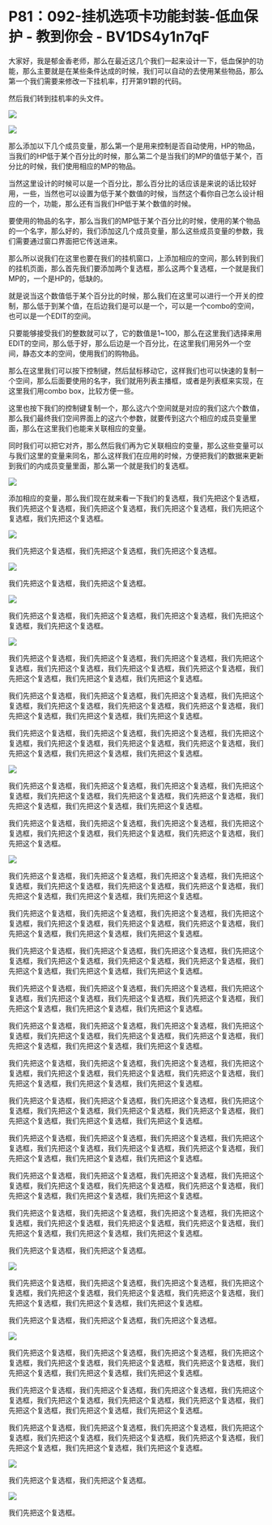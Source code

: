 # P81：092-挂机选项卡功能封装-低血保护 - 教到你会 - BV1DS4y1n7qF

大家好，我是郁金香老师，那么在最近这几个我们一起来设计一下，低血保护的功能，那么主要就是在某些条件达成的时候，我们可以自动的去使用某些物品，那么第一个我们需要来修改一下挂机率，打开第91颗的代码。

然后我们转到挂机率的头文件。

![](img/facb6b45928d02a8406fa46289110329_1.png)

![](img/facb6b45928d02a8406fa46289110329_2.png)

那么添加以下几个成员变量，那么第一个是用来控制是否自动使用，HP的物品，当我们的HP低于某个百分比的时候，那么第二个是当我们的MP的值低于某个，百分比的时候，我们使用相应的MP的物品。

当然这里设计的时候可以是一个百分比，那么百分比的话应该是来说的话比较好用，一些，当然也可以设置为低于某个数值的时候，当然这个看你自己怎么设计相应的一个，功能，那么还有当我们HP低于某个数值的时候。

要使用的物品的名字，那么当我们的MP低于某个百分比的时候，使用的某个物品的一个名字，那么好的，我们添加这几个成员变量，那么这些成员变量的参数，我们需要通过窗口界面把它传送进来。

那么所以说我们在这里也要在我们的挂机窗口，上添加相应的空间，那么转到我们的挂机页面，那么首先我们要添加两个复选框，那么这两个复选框，一个就是我们MP的，一个是HP的，低缺的。

就是说当这个数值低于某个百分比的时候，那么我们在这里可以进行一个开关的控制，那么低于到某个值，在后边我们是可以是一个，可以是一个combo的空间，也可以是一个EDIT的空间。

只要能够接受我们的整数就可以了，它的数值是1~100，那么在这里我们选择来用EDIT的空间，那么低于好，那么后边是一个百分比，在这里我们用另外一个空间，静态文本的空间，使用我们的购物品。

那么在这里我们可以按下控制键，然后鼠标移动它，这样我们也可以快速的复制一个空间，那么后面要使用的名字，我们就用列表主播框，或者是列表框来实现，在这里我们用combo box，比较方便一些。

这里也按下我们的控制键复制一个，那么这六个空间就是对应的我们这六个数值，那么我们最终我们空间界面上的这六个参数，就要传到这六个相应的成员变量里面，那么在这里我们也能来关联相应的变量。

同时我们可以把它对齐，那么然后我们再为它关联相应的变量，那么这些变量可以与我们这里的变量来同名，那么这样我们在应用的时候，方便把我们的数据来更新到我们的内成员变量里面，那么第一个就是我们的复选框。



![](img/facb6b45928d02a8406fa46289110329_4.png)

添加相应的变量，那么我们现在就来看一下我们的复选框，我们先把这个复选框，我们先把这个复选框，我们先把这个复选框，我们先把这个复选框，我们先把这个复选框，我们先把这个复选框。



![](img/facb6b45928d02a8406fa46289110329_6.png)

我们先把这个复选框，我们先把这个复选框，我们先把这个复选框。

![](img/facb6b45928d02a8406fa46289110329_8.png)

我们先把这个复选框，我们先把这个复选框。

![](img/facb6b45928d02a8406fa46289110329_10.png)

我们先把这个复选框，我们先把这个复选框，我们先把这个复选框，我们先把这个复选框，我们先把这个复选框。

![](img/facb6b45928d02a8406fa46289110329_12.png)

我们先把这个复选框，我们先把这个复选框，我们先把这个复选框，我们先把这个复选框，我们先把这个复选框，我们先把这个复选框，我们先把这个复选框，我们先把这个复选框，我们先把这个复选框，我们先把这个复选框。

我们先把这个复选框，我们先把这个复选框，我们先把这个复选框，我们先把这个复选框，我们先把这个复选框，我们先把这个复选框，我们先把这个复选框，我们先把这个复选框，我们先把这个复选框，我们先把这个复选框。

我们先把这个复选框，我们先把这个复选框，我们先把这个复选框，我们先把这个复选框，我们先把这个复选框，我们先把这个复选框，我们先把这个复选框，我们先把这个复选框，我们先把这个复选框，我们先把这个复选框。



![](img/facb6b45928d02a8406fa46289110329_14.png)

我们先把这个复选框，我们先把这个复选框，我们先把这个复选框，我们先把这个复选框，我们先把这个复选框，我们先把这个复选框，我们先把这个复选框，我们先把这个复选框，我们先把这个复选框，我们先把这个复选框。

我们先把这个复选框，我们先把这个复选框，我们先把这个复选框，我们先把这个复选框，我们先把这个复选框，我们先把这个复选框，我们先把这个复选框，我们先把这个复选框。



![](img/facb6b45928d02a8406fa46289110329_16.png)

我们先把这个复选框，我们先把这个复选框，我们先把这个复选框，我们先把这个复选框，我们先把这个复选框，我们先把这个复选框，我们先把这个复选框，我们先把这个复选框，我们先把这个复选框，我们先把这个复选框。

我们先把这个复选框，我们先把这个复选框，我们先把这个复选框，我们先把这个复选框，我们先把这个复选框，我们先把这个复选框，我们先把这个复选框，我们先把这个复选框，我们先把这个复选框，我们先把这个复选框。

我们先把这个复选框，我们先把这个复选框，我们先把这个复选框，我们先把这个复选框，我们先把这个复选框，我们先把这个复选框，我们先把这个复选框，我们先把这个复选框，我们先把这个复选框，我们先把这个复选框。

我们先把这个复选框，我们先把这个复选框，我们先把这个复选框，我们先把这个复选框，我们先把这个复选框，我们先把这个复选框，我们先把这个复选框，我们先把这个复选框，我们先把这个复选框，我们先把这个复选框。

我们先把这个复选框，我们先把这个复选框，我们先把这个复选框，我们先把这个复选框，我们先把这个复选框，我们先把这个复选框，我们先把这个复选框，我们先把这个复选框，我们先把这个复选框，我们先把这个复选框。

我们先把这个复选框，我们先把这个复选框，我们先把这个复选框，我们先把这个复选框，我们先把这个复选框，我们先把这个复选框，我们先把这个复选框，我们先把这个复选框，我们先把这个复选框，我们先把这个复选框。

我们先把这个复选框，我们先把这个复选框，我们先把这个复选框，我们先把这个复选框，我们先把这个复选框，我们先把这个复选框，我们先把这个复选框，我们先把这个复选框，我们先把这个复选框，我们先把这个复选框。

我们先把这个复选框，我们先把这个复选框，我们先把这个复选框，我们先把这个复选框，我们先把这个复选框，我们先把这个复选框，我们先把这个复选框，我们先把这个复选框，我们先把这个复选框，我们先把这个复选框。

我们先把这个复选框，我们先把这个复选框，我们先把这个复选框，我们先把这个复选框，我们先把这个复选框，我们先把这个复选框，我们先把这个复选框，我们先把这个复选框，我们先把这个复选框，我们先把这个复选框。

我们先把这个复选框，我们先把这个复选框，我们先把这个复选框，我们先把这个复选框，我们先把这个复选框，我们先把这个复选框，我们先把这个复选框，我们先把这个复选框，我们先把这个复选框，我们先把这个复选框。

我们先把这个复选框，我们先把这个复选框。

![](img/facb6b45928d02a8406fa46289110329_18.png)

我们先把这个复选框，我们先把这个复选框，我们先把这个复选框，我们先把这个复选框，我们先把这个复选框，我们先把这个复选框，我们先把这个复选框，我们先把这个复选框，我们先把这个复选框，我们先把这个复选框。

我们先把这个复选框，我们先把这个复选框，我们先把这个复选框。

![](img/facb6b45928d02a8406fa46289110329_20.png)

我们先把这个复选框，我们先把这个复选框，我们先把这个复选框，我们先把这个复选框，我们先把这个复选框，我们先把这个复选框，我们先把这个复选框，我们先把这个复选框，我们先把这个复选框，我们先把这个复选框。

我们先把这个复选框，我们先把这个复选框，我们先把这个复选框，我们先把这个复选框，我们先把这个复选框，我们先把这个复选框，我们先把这个复选框，我们先把这个复选框，我们先把这个复选框，我们先把这个复选框。

我们先把这个复选框，我们先把这个复选框，我们先把这个复选框，我们先把这个复选框，我们先把这个复选框，我们先把这个复选框，我们先把这个复选框，我们先把这个复选框，我们先把这个复选框，我们先把这个复选框。



![](img/facb6b45928d02a8406fa46289110329_22.png)

我们先把这个复选框，我们先把这个复选框。

![](img/facb6b45928d02a8406fa46289110329_24.png)

我们先把这个复选框。